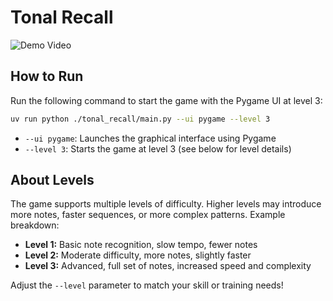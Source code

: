 # Tonal Recall

![Demo Video](https://github.com/user-attachments/assets/2f598bf9-fe6c-48e3-9457-852a3537ba37)

## How to Run

Run the following command to start the game with the Pygame UI at level 3:

```bash
uv run python ./tonal_recall/main.py --ui pygame --level 3
```

- `--ui pygame`: Launches the graphical interface using Pygame
- `--level 3`: Starts the game at level 3 (see below for level details)

## About Levels

The game supports multiple levels of difficulty. Higher levels may introduce more notes, faster sequences, or more complex patterns. Example breakdown:

- **Level 1:** Basic note recognition, slow tempo, fewer notes
- **Level 2:** Moderate difficulty, more notes, slightly faster
- **Level 3:** Advanced, full set of notes, increased speed and complexity

Adjust the `--level` parameter to match your skill or training needs!
